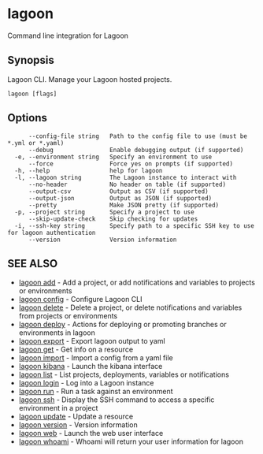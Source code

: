 # lagoon

Command line integration for Lagoon

## Synopsis

Lagoon CLI. Manage your Lagoon hosted projects.

```text
lagoon [flags]
```

## Options

```text
      --config-file string   Path to the config file to use (must be *.yml or *.yaml)
      --debug                Enable debugging output (if supported)
  -e, --environment string   Specify an environment to use
      --force                Force yes on prompts (if supported)
  -h, --help                 help for lagoon
  -l, --lagoon string        The Lagoon instance to interact with
      --no-header            No header on table (if supported)
      --output-csv           Output as CSV (if supported)
      --output-json          Output as JSON (if supported)
      --pretty               Make JSON pretty (if supported)
  -p, --project string       Specify a project to use
      --skip-update-check    Skip checking for updates
  -i, --ssh-key string       Specify path to a specific SSH key to use for lagoon authentication
      --version              Version information
```

## SEE ALSO

* [lagoon add](lagoon_add.md)     - Add a project, or add notifications and variables to projects or environments
* [lagoon config](lagoon_config.md)     - Configure Lagoon CLI
* [lagoon delete](lagoon_delete.md)     - Delete a project, or delete notifications and variables from projects or environments
* [lagoon deploy](lagoon_deploy.md)     - Actions for deploying or promoting branches or environments in lagoon
* [lagoon export](lagoon_export.md)     - Export lagoon output to yaml
* [lagoon get](lagoon_get.md)     - Get info on a resource
* [lagoon import](lagoon_import.md)     - Import a config from a yaml file
* [lagoon kibana](lagoon_kibana.md)     - Launch the kibana interface
* [lagoon list](lagoon_list.md)     - List projects, deployments, variables or notifications
* [lagoon login](lagoon_login.md)     - Log into a Lagoon instance
* [lagoon run](lagoon_run.md)     - Run a task against an environment
* [lagoon ssh](lagoon_ssh.md)     - Display the SSH command to access a specific environment in a project
* [lagoon update](lagoon_update.md)     - Update a resource
* [lagoon version](lagoon_version.md)     - Version information
* [lagoon web](lagoon_web.md)     - Launch the web user interface
* [lagoon whoami](lagoon_whoami.md)     - Whoami will return your user information for lagoon

